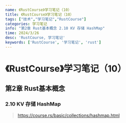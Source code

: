```yaml
---
name: 《RustCourse》学习笔记（10）
title: 《RustCourse》学习笔记（10）
tags: ["技术","学习笔记","RustCourse"]
categories: 学习笔记
info: "第2章 Rust基本概念 2.10 KV 存储 HashMap"
time: 2024/3/26
desc: 'RustCourse, 学习笔记'
keywords: ['RustCourse', '学习笔记', 'rust']
---
```


# 《RustCourse》学习笔记（10）

## 第2章 Rust基本概念

### 2.10 KV 存储 HashMap

> https://course.rs/basic/collections/hashmap.html